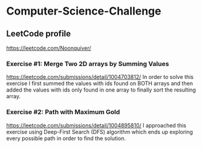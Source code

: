 # Computer-Science-Challenge
## LeetCode profile
https://leetcode.com/Noonquiver/

### Exercise #1: Merge Two 2D arrays by Summing Values
https://leetcode.com/submissions/detail/1004703812/
In order to solve this exercise I first summed the values with ids found on BOTH arrays and then added the values with ids only found in one array to finally sort the resulting array.

### Exercise #2: Path with Maximum Gold
https://leetcode.com/submissions/detail/1004895810/
I approached this exercise using Deep-First Search (DFS) algorithm which ends up exploring every possible path in order to find the solution.
